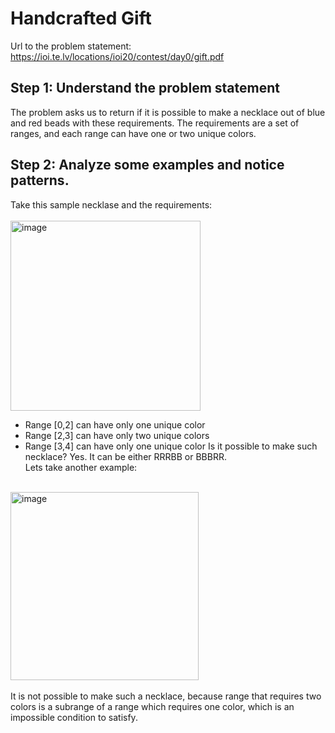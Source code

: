 # Handcrafted Gift
Url to the problem statement: https://ioi.te.lv/locations/ioi20/contest/day0/gift.pdf
## Step 1: Understand the problem statement
The problem asks us to return if it is possible to make a necklace out of blue and red beads with these requirements. The requirements are a set of ranges, and each range can have one or two unique colors.<br>
## Step 2: Analyze some examples and notice patterns.
Take this sample necklase and the requirements:<br>
<br>
<img width="304" alt="image" src="https://github.com/N4m3N1ck/Competitive-Programming.md/assets/138298706/af62b307-5cc7-4d14-89dd-cd0f7a933f68"> <br>
- Range [0,2] can have only one unique color
- Range [2,3] can have only two unique colors
- Range [3,4] can have only one unique color
Is it possible to make such necklace? Yes. It can be either RRRBB or BBBRR. <br>
Lets take another example: <br>
<br>
<img width="301" alt="image" src="https://github.com/N4m3N1ck/Competitive-Programming.md/assets/138298706/098f50a5-32fb-4f4f-82dc-87cb427833e3"> <br>
<br>
It is not possible to make such a necklace, because range that requires two colors is a subrange of a range which requires one color, which is an impossible condition to satisfy.
